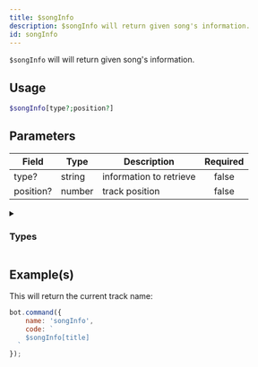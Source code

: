 ```yaml
---
title: $songInfo
description: $songInfo will return given song's information.
id: songInfo
---
```


`$songInfo` will will return given song's information.

## Usage

```php
$songInfo[type?;position?]
```

## Parameters

| Field     | Type   | Description             | Required |
|-----------|--------|-------------------------|:--------:|
| type?     | string | information to retrieve |  false   |
| position? | number | track position          |  false   |

<details>
  <summary><h3> Types </h3></summary>

| Property          |                                                                    | Returns | Supports                                     |
|-------------------|--------------------------------------------------------------------| :-----: |----------------------------------------------|
| title             | Returns the video/song title                                       | string  | YouTube, Spotify, SoundCloud, Url, LocalFile |
| channelId         | Returns the channel id                                             | string  | YouTube                                      |
| artist            | Returns the Artist                                                 | string  | YouTube, Spotify, SoundCloud                 |
| artistURL         | Returns the Artist URL                                             | string  | YouTube, SoundCloud                          |
| artistAvatar      | Returns the Artist Avatar                                          | string  | SoundCloud                                   |
| duration          | Returns the track/video duration in ms                             | number  | YouTube, Spotify, SoundCloud, Url, LocalFile |
| identifier        | soundcloud, youtube, localfile, url, spotify                       | string  | YouTube, Spotify, SoundCloud, Url, LocalFile |
| views             | Returns the amount of Views/Plays of the video/song                | string  | YouTube, Spotify, SoundCloud, Url, LocalFile |
| likes             | Returns the amount of likes of the video/song                      | number  | YouTube, Spotify, SoundCloud, Url, LocalFile |
| thumbnail         | Returns the song/video thumbnail                                   | number  | YouTube, Spotify, SoundCloud                 |
| id                | Returns the song/video ID                                          | string  | YouTube, Spotify, SoundCloud, Url, LocalFile |
| description       | Returns the video/song description                                 | string  | YouTube, Spotify, SoundCloud                 |
| createdAt         | Returns the Creation Date of the video/song                        | string  | YouTube, Spotify, SoundCloud                 |
| platformType      | Returns the platform Type                                          | number  | YouTube, Spotify, SoundCloud, Url, LocalFile |
| rawData           | Returns song information as object                                 | object  | YouTube, Spotify, SoundCloud, Url, LocalFile |
| formatedPlatforms | SoundCloud, YouTube, Localfile, Url, Spotify                       | string  | YouTube, Spotify, SoundCloud, Url, LocalFile |
| requester         | Returns the Song Requester (user object, .user.id, .user.name etc) | string  | YouTube, Spotify, SoundCloud, Url, LocalFile |
| position          | Returns the Song Position in the current Queue                     | number  | YouTube, Spotify, SoundCloud, Url, LocalFile |

</details>

## Example(s)

This will return the current track name:

```javascript
bot.command({
    name: 'songInfo',
    code: `
    $songInfo[title]
  `
});
```